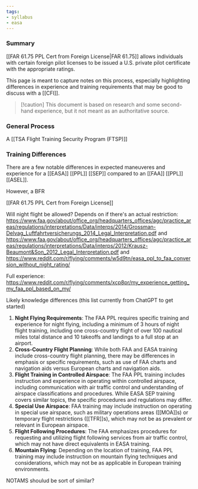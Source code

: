```yaml
---
tags:
- syllabus
- easa
---
```

### Summary
[[FAR 61.75 PPL Cert from Foreign License|FAR 61.75]] allows individuals with certain foreign pilot licenses to be issued a U.S. private pilot certificate with the appropriate ratings.

This page is meant to capture notes on this process, especially highlighting differences in experience and training requirements that may be good to discuss with a [[CFI]].

> [!caution] This document is based on research and some second-hand experience, but it not meant as an authoritative source.

### General Process
A [[TSA Flight Training Security Program (FTSP)]] 

### Training Differences
 There are a few notable differences in expected maneuveres and experience for a [[EASA]] [[PPL]] [[SEP]] compared to an [[FAA]] [[PPL]] [[ASEL]].





However, a BFR

[[FAR 61.75 PPL Cert from Foreign License]]

Will night flight be allowed? Depends on if there's an actual restriction: https://www.faa.gov/about/office_org/headquarters_offices/agc/practice_areas/regulations/interpretations/Data/interps/2014/Grossman-Delvag_Luftfahrtversicherungs_2014_Legal_Interpretation.pdf and https://www.faa.gov/about/office_org/headquarters_offices/agc/practice_areas/regulations/interpretations/Data/interps/2012/Krausz-Beaumont&Son_2012_Legal_Interpretation.pdf and https://www.reddit.com/r/flying/comments/w5d9tn/easa_ppl_to_faa_conversion_without_night_rating/

Full experience: https://www.reddit.com/r/flying/comments/xcp8pr/my_experience_getting_my_faa_ppl_based_on_my/



Likely knowledge differences (this list currently from ChatGPT to get started)
1. **Night Flying Requirements**: The FAA PPL requires specific training and experience for night flying, including a minimum of 3 hours of night flight training, including one cross-country flight of over 100 nautical miles total distance and 10 takeoffs and landings to a full stop at an airport.
2. **Cross-Country Flight Planning**: While both FAA and EASA training include cross-country flight planning, there may be differences in emphasis or specific requirements, such as use of FAA charts and navigation aids versus European charts and navigation aids.
3. **Flight Training in Controlled Airspace**: The FAA PPL training includes instruction and experience in operating within controlled airspace, including communication with air traffic control and understanding of airspace classifications and procedures. While EASA SEP training covers similar topics, the specific procedures and regulations may differ.
4. **Special Use Airspace**: FAA training may include instruction on operating in special use airspace, such as military operations areas ([[MOA]]s) or temporary flight restrictions ([[TFR]]s), which may not be as prevalent or relevant in European airspace.
5. **Flight Following Procedures**: The FAA emphasizes procedures for requesting and utilizing flight following services from air traffic control, which may not have direct equivalents in EASA training.
6. **Mountain Flying**: Depending on the location of training, FAA PPL training may include instruction on mountain flying techniques and considerations, which may not be as applicable in European training environments.


NOTAMS shoulud be sort of similar?